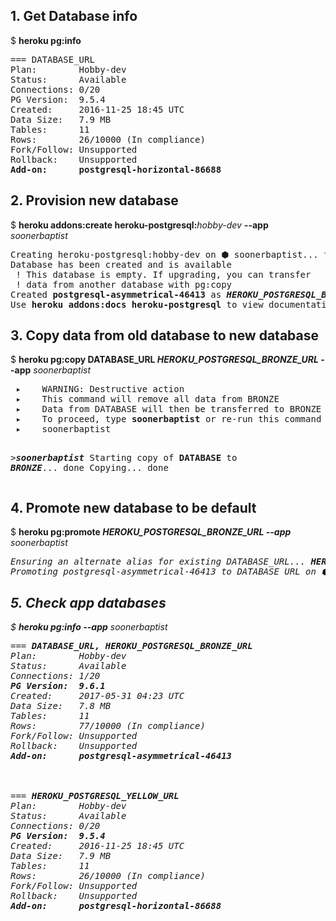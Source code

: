 <h2>1. Get Database info</h2>
$ <b>heroku pg:info</b>
<pre>
=== DATABASE_URL
Plan:        Hobby-dev
Status:      Available
Connections: 0/20
PG Version:  9.5.4
Created:     2016-11-25 18:45 UTC
Data Size:   7.9 MB
Tables:      11
Rows:        26/10000 (In compliance)
Fork/Follow: Unsupported
Rollback:    Unsupported
<b>Add-on:      postgresql-horizontal-86688</b>
</pre>

<h2>2. Provision new database</h2>
$ <b>heroku addons:create heroku-postgresql:</b><em>hobby-dev</em> <b>--app</b> <em>soonerbaptist</em>
<pre>
Creating heroku-postgresql:hobby-dev on ⬢ soonerbaptist... free
Database has been created and is available
 ! This database is empty. If upgrading, you can transfer
 ! data from another database with pg:copy
Created <b>postgresql-asymmetrical-46413</b> as <b><em>HEROKU_POSTGRESQL_BRONZE_URL</em></b>
Use <b>heroku addons:docs heroku-postgresql</b> to view documentation
</pre>

<h2>3. Copy data from old database to new database</h2>
$ <b>heroku pg:copy DATABASE_URL <em>HEROKU_POSTGRESQL_BRONZE_URL</em> --app</b> <em>soonerbaptist</em>
<pre>
 ▸    WARNING: Destructive action
 ▸    This command will remove all data from BRONZE
 ▸    Data from DATABASE will then be transferred to BRONZE
 ▸    To proceed, type <b>soonerbaptist</b> or re-run this command with --confirm
 ▸    soonerbaptist

\><b><em>soonerbaptist</em></b>
Starting copy of <b>DATABASE</b> to <b><em>BRONZE</em></b>... done
Copying... done
</pre>

<h2> 4. Promote new database to be default</h2>
$ <b>heroku pg:promote <em>HEROKU_POSTGRESQL_BRONZE_URL<em> --app</b> <em>soonerbaptist</em>
<pre>
Ensuring an alternate alias for existing DATABASE_URL... <b>HEROKU_POSTGRESQL_YELLOW_URL</b>
Promoting postgresql-asymmetrical-46413 to DATABASE_URL on ⬢ soonerbaptist... done
</pre>

<h2>5. Check app databases</h2>
$ <b>heroku pg:info --app</b> <em>soonerbaptist</em>
<pre>
=== <b>DATABASE_URL, HEROKU_POSTGRESQL_BRONZE_URL</b>
Plan:        Hobby-dev
Status:      Available
Connections: 1/20
<b>PG Version:  9.6.1</b>
Created:     2017-05-31 04:23 UTC
Data Size:   7.8 MB
Tables:      11
Rows:        77/10000 (In compliance)
Fork/Follow: Unsupported
Rollback:    Unsupported
<b>Add-on:      postgresql-asymmetrical-46413</b>

<br>
=== <b>HEROKU_POSTGRESQL_YELLOW_URL</b>
Plan:        Hobby-dev
Status:      Available
Connections: 0/20
<b>PG Version:  9.5.4</b>
Created:     2016-11-25 18:45 UTC
Data Size:   7.9 MB
Tables:      11
Rows:        26/10000 (In compliance)
Fork/Follow: Unsupported
Rollback:    Unsupported
<b>Add-on:      postgresql-horizontal-86688</b>
</pre>
